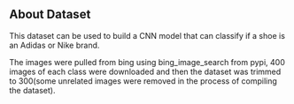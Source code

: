 ## About Dataset
This dataset can be used to build a CNN model that can classify if a shoe is an Adidas or Nike brand.

The images were pulled from bing using bing_image_search from pypi, 400 images of each class were downloaded and then the dataset was trimmed to 300(some unrelated images were removed in the process of compiling the dataset).
